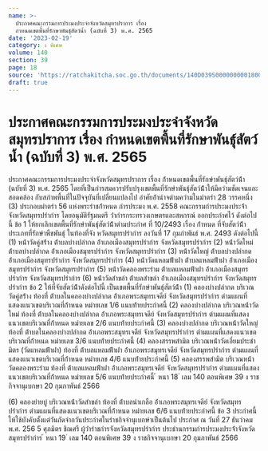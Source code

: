 ```yaml
---
name: >-
  ประกาศคณะกรรมการประมงประจำจังหวัดสมุทรปราการ เรื่อง
  กำหนดเขตพื้นที่รักษาพันธุ์สัตว์น้ำ (ฉบับที่ 3) พ.ศ. 2565
date: '2023-02-19'
category: ง พิเศษ
volume: 140
section: 39
page: 18
source: 'https://ratchakitcha.soc.go.th/documents/140D039S0000000001800.pdf'
draft: true
---
```


# ประกาศคณะกรรมการประมงประจำจังหวัดสมุทรปราการ เรื่อง กำหนดเขตพื้นที่รักษาพันธุ์สัตว์น้ำ (ฉบับที่ 3) พ.ศ. 2565

ประกาศคณะกรรมการประมงประจำจังหวัดสมุทรปราการ เรื่อง ก้ําหนดเขตพื้นที่รักษําพันธุ์สัตว์น้้ํา (ฉบับที่ 3) พ.ศ. 2565 โดยที่เป็นกํารสมควรปรับปรุงเขตพื้นที่รักษําพันธุ์สัตว์น้้ําให้มีควํามชัดเจนและสอดคล้อง กับสภําพพื้นที่ในปัจจุบันที่เปลี่ยนแปลงไป อําศัยอ้ํานําจตํามควํามในมําตรํา 28 วรรคหนึ่ง (3) ประกอบมําตรํา 56 แห่งพระรําชก้ําหนด กํารประมง พ.ศ. 2558 คณะกรรมกํารประมงประจ้ําจังหวัดสมุทรปรํากําร โดยอนุมัติรัฐมนตรี ว่ํากํารกระทรวงเกษตรและสหกรณ์ ออกประกําศไว้ ดังต่อไปนี้ ข้อ 1 ให้ยกเลิกเขตพื้นที่รักษําพันธุ์สัตว์น้้ําตํามประกําศ ที่ 10/2493 เรื่อง ก้ําหนด ที่จับสัตว์น้้ําประเภทที่รักษําพืชพันธุ์ ในท้องที่จัง หวัดสมุทรปรํากําร ลงวันที่ 17 กุมภําพันธ์ พ.ศ. 2493 ดังต่อไปนี้ (1) หน้ําวัดคู่สร้ําง ต้ําบลบํางปลํากด อ้ําเภอเมืองสมุทรปรํากําร จังหวัดสมุทรปรํากําร (2) หน้ําวัดใหม่ ต้ําบลบํางปลํากด อ้ําเภอเมืองสมุทรปรํากําร จังหวัดสมุทรปรํากําร (3) หน้ําวัดใหญ่ ต้ําบลบํางปลํากด อ้ําเภอเมืองสมุทรปรํากําร จังหวัดสมุทรปรํากําร (4) หน้ําวัดแหลมฟ้ําผ่ํา ต้ําบลแหลมฟ้ําผ่ํา อ้ําเภอเมืองสมุทรปรํากําร จังหวัดสมุทรปรํากําร (5) หน้ําวัดคลองพระรําม ต้ําบลแหลมฟ้ําผ่ํา อ้ําเภอเมืองสมุทรปรํากําร จังหวัดสมุทรปรํากําร (6) หน้ําวัดสําขลํา ต้ําบลสําขลํา อ้ําเภอเมืองสมุทรปรํากําร จังหวัดสมุทรปรํากําร ข้อ 2 ให้ที่จับสัตว์น้้ําดังต่อไปนี้ เป็นเขตพื้นที่รักษําพันธุ์สัตว์น้้ํา (1) คลองบํางปลํากด บริเวณวัดคู่สร้ําง ท้องที่ ต้ําบลในคลองบํางปลํากด อ้ําเภอพระสมุทรเจดีย์ จังหวัดสมุทรปรํากําร ตํามแผนที่แสดงแนวเขตบริเวณที่ก้ําหนด หมํายเลข 1/6 แนบท้ํายประกําศนี้ (2) คลองบํางปลํากด บริเวณหน้ําวัดใหม่ ท้องที่ ต้ําบลในคลองบํางปลํากด อ้ําเภอพระสมุทรเจดีย์ จังหวัดสมุทรปรํากําร ตํามแผนที่แสดงแนวเขตบริเวณที่ก้ําหนด หมํายเลข 2/6 แนบท้ํายประกําศนี้ (3) คลองบํางปลํากด บริเวณหน้ําวัดใหญ่ ท้องที่ ต้ําบลในคลองบํางปลํากด อ้ําเภอพระสมุทรเจดีย์ จังหวัดสมุทรปรํากําร ตํามแผนที่แสดงแนวเขตบริเวณที่ก้ําหนด หมํายเลข 3/6 แนบท้ํายประกําศนี้ (4) คลองสรรพสํามิต บริเวณหน้ําวัดเอี่ยมประชํามิตร (วัดแหลมฟ้ําผ่ํา) ท้องที่ ต้ําบลแหลมฟ้ําผ่ํา อ้ําเภอพระสมุทรเจดีย์ จังหวัดสมุทรปรํากําร ตํามแผนที่แสดงแนวเขตบริเวณที่ก้ําหนด หมํายเลข 4/6 แนบท้ํายประกําศนี้ (5) คลองสรรพสํามิต บริเวณหน้ําวัดคลองพระรําม ท้องที่ ต้ําบลแหลมฟ้ําผ่ํา อ้ําเภอพระสมุทรเจดีย์ จังหวัดสมุทรปรํากําร ตํามแผนที่แสดงแนวเขตบริเวณที่ก้ําหนด หมํายเลข 5/6 แนบท้ํายประกําศนี้ ้ หนา 18 ่ เลม 140 ตอนพิเศษ 39 ง ราชกิจจานุเบกษา 20 กุมภาพันธ์ 2566

(6) คลองยํายบู่ บริเวณหน้ําวัดสําขลํา ท้องที่ ต้ําบลนําเกลือ อ้ําเภอพระสมุทรเจดีย์ จังหวัดสมุทรปรํากําร ตํามแผนที่แสดงแนวเขตบริเวณที่ก้ําหนด หมํายเลข 6/6 แนบท้ํายประกําศนี้ ข้อ 3 ประกําศนี้ให้ใช้บังคับตั้งแต่วันถัดจํากวันประกําศในรําชกิจจํานุเบกษําเป็นต้นไป ประกําศ ณ วันที่ 27 ธันวําคม พ.ศ. 256 5 ศุภมิตร ชิณศรี ผู้ว่ํารําชกํารจังหวัดสมุทรปรํากําร ประธํานกรรมกํารประมงประจ้ําจังหวัดสมุทรปรํากําร ้ หนา 19 ่ เลม 140 ตอนพิเศษ 39 ง ราชกิจจานุเบกษา 20 กุมภาพันธ์ 2566











